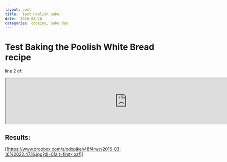 ```yaml
---
layout: post
title:  Test Poolish Bake
date:  2016-03-16
categories: cooking, bake day
---
```


# Test Baking the Poolish White Bread recipe 

line 2 of:
<iframe width="800" src="https://docs.google.com/spreadsheets/d/1z5PSlMdfLkPfpXFfzYVyB7-_xVpF4kWRRxMNvyRHVr4/pubhtml?widget=true&amp;headers=false"></iframe>

## Results:

[[https://www.dropbox.com/s/odxpjkeh48f4rwc/2016-03-16%2022.47.16.jpg?dl=0|alt=first-loaf]]
